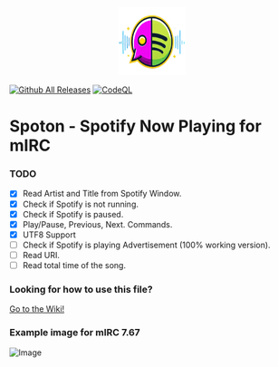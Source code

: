 <p align="center">
  <img width="120" height="120" src="https://github.com/turbosmurfen/spoton/blob/main/img/spoton_logo.png">
</p>

[![Github All Releases](https://img.shields.io/github/downloads/turbosmurfen/spoton/total.svg)]() [![CodeQL](https://github.com/turbosmurfen/spoton/actions/workflows/codeql-analysis.yml/badge.svg)](https://github.com/turbosmurfen/spoton/actions/workflows/codeql-analysis.yml)

# Spoton - Spotify Now Playing for mIRC  
  
### TODO
  
- [x] Read Artist and Title from Spotify Window.  
- [x] Check if Spotify is not running.  
- [x] Check if Spotify is paused.  
- [x] Play/Pause, Previous, Next. Commands.
- [x] UTF8 Support
- [ ] Check if Spotify is playing Advertisement (100% working version).  
- [ ] Read URI.   
- [ ] Read total time of the song.  
  
### Looking for how to use this file?
[Go to the Wiki!](https://github.com/turbosmurfen/spoton/wiki)

### Example image for mIRC 7.67
![Image](https://github.com/turbosmurfen/spoton/blob/main/img/spoton_example.png)

